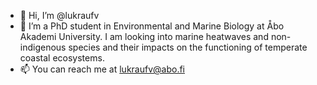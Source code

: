 - 👋 Hi, I’m @lukraufv
- 🌱 I’m a PhD student in Environmental and Marine Biology at Åbo Akademi University. I am looking into marine heatwaves and non-indigenous species and their impacts on the functioning of temperate coastal ecosystems.
- 📫 You can reach me at lukraufv@abo.fi


